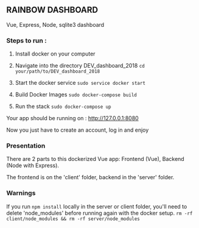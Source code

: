 ## RAINBOW DASHBOARD

Vue, Express, Node, sqlite3 dashboard


### Steps to run :

1. Install docker on your computer

2. Navigate into the directory DEV_dashboard_2018
```cd your/path/to/DEV_dashboard_2018```

3. Start the docker service
```sudo service docker start```

4. Build Docker Images
```sudo docker-compose build```

5. Run the stack
```sudo docker-compose up```

Your app should be running on : http://127.0.0.1:8080

Now you just have to create an account, log in and enjoy


### Presentation

There are 2 parts to this dockerized Vue app: Frontend (Vue), Backend (Node with Express).

The frontend is on the 'client' folder, backend in the 'server' folder.


### Warnings

If you run ```npm install``` locally in the server or client folder, you'll need to delete 'node_modules' before running again with the docker setup.
```rm -rf client/node_modules && rm -rf server/node_modules```
